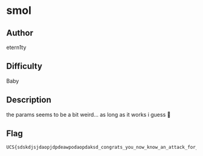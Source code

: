 # smol

## Author

etern1ty

## Difficulty

Baby

## Description

the params seems to be a bit weird... as long as it works i guess :shrug:

## Flag

```
UCS{sdskdjsjdaopjdpdeawpodaopdaksd_congrats_you_now_know_an_attack_for_rsa_6574657277617368657265}
```